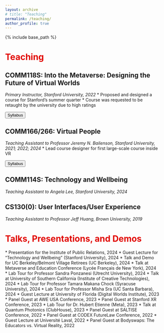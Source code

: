 ```yaml
---
layout: archive
# title: "Teaching"
permalink: /teaching/
author_profile: true
---
```


{% include base_path %}

<h1 style="color: #E10600">Teaching</h1>

<h2>COMM118S: Into the Metaverse: Designing the Future of Virtual Worlds</h2>
<i>Primary Instructor, Stanford University, 2022</i>
* Proposed and designed a course for Stanford’s summer quarter
* Course was requested to be retaught by the university due to high ratings

<button type="button" class="btn btn-primary btn-sm" onclick="window.open('/teaching/comm118s-syllabus.pdf', '_blank')">Syllabus</button>

<h2>COMM166/266: Virtual People</h2>
<i>Teaching Assistant to Professor Jeremy N. Bailenson, Stanford University, 2021; 2022; 2024</i>
* Lead course designer for first large-scale course inside VR

<button type="button" class="btn btn-primary btn-sm" onclick="window.open('https://vhil.stanford.edu/downloads/comm166', '_blank')">Syllabus</button>

<h2>COMM114S: Technology and Wellbeing</h2>
<i>Teaching Assistant to Angela Lee, Stanford University, 2024</i>

<h2>CS130(0): User Interfaces/User Experience</h2>
<i>Teaching Assistant to Professor Jeff Huang, Brown University, 2019</i>


<h1 style="color: #E10600">Talks, Presentations, and Demos</h1>
* Presentation for the Institute of Public Relations, 2024
* Guest Lecture for “Technology and Wellbeing” (Stanford University), 2024
* Talk and Demo for UC Berkeley/Belmont Village Retirees (UC Berkeley), 2024
* Talk at Metaverse and Education Conference (Lycée Français de New York), 2024
* Lab Tour for Professor Sandra Ponzanesi (Utrecht University), 2024
* Talk at University of Southern California (Institute of Creative Technologies), 2024
* Lab Tour for Professor Tamara Makana Chock (Syracuse University), 2024
* Lab Tour for Professor Misha Sra (UC Santa Barbara), 2024
* Guest Lecture at University of Florida (Digital Worlds Institute), 2023
* Panel Guest at AWE USA Conference, 2023
* Panel Guest at Stanford XR Conference, 2023
* Lab Tour for Dr. Hubert Etienne (Meta), 2023
* Talk at Quantum Photonics (ClubHouse), 2023
* Panel Guest at SALTISE Conference, 2022
* Panel Guest at CODEX FutureLaw Conference, 2022
* Guest Lecture at Université Laval, 2022
* Panel Guest at Bodyswaps: The Educators vs. Virtual Reality, 2022